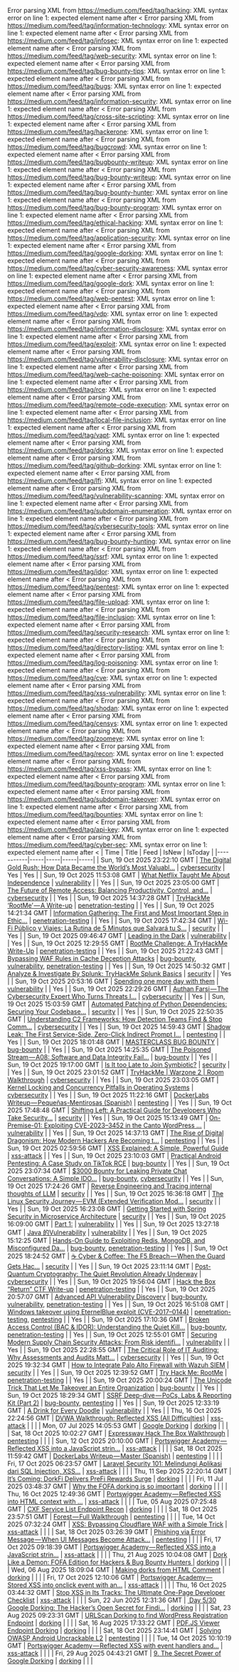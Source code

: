 Error parsing XML from https://medium.com/feed/tag/hacking: XML syntax error on line 1: expected element name after <
Error parsing XML from https://medium.com/feed/tag/information-technology: XML syntax error on line 1: expected element name after <
Error parsing XML from https://medium.com/feed/tag/infosec: XML syntax error on line 1: expected element name after <
Error parsing XML from https://medium.com/feed/tag/web-security: XML syntax error on line 1: expected element name after <
Error parsing XML from https://medium.com/feed/tag/bug-bounty-tips: XML syntax error on line 1: expected element name after <
Error parsing XML from https://medium.com/feed/tag/bugs: XML syntax error on line 1: expected element name after <
Error parsing XML from https://medium.com/feed/tag/information-security: XML syntax error on line 1: expected element name after <
Error parsing XML from https://medium.com/feed/tag/cross-site-scripting: XML syntax error on line 1: expected element name after <
Error parsing XML from https://medium.com/feed/tag/hackerone: XML syntax error on line 1: expected element name after <
Error parsing XML from https://medium.com/feed/tag/bugcrowd: XML syntax error on line 1: expected element name after <
Error parsing XML from https://medium.com/feed/tag/bugbounty-writeup: XML syntax error on line 1: expected element name after <
Error parsing XML from https://medium.com/feed/tag/bug-bounty-writeup: XML syntax error on line 1: expected element name after <
Error parsing XML from https://medium.com/feed/tag/bug-bounty-hunter: XML syntax error on line 1: expected element name after <
Error parsing XML from https://medium.com/feed/tag/bug-bounty-program: XML syntax error on line 1: expected element name after <
Error parsing XML from https://medium.com/feed/tag/ethical-hacking: XML syntax error on line 1: expected element name after <
Error parsing XML from https://medium.com/feed/tag/application-security: XML syntax error on line 1: expected element name after <
Error parsing XML from https://medium.com/feed/tag/google-dorking: XML syntax error on line 1: expected element name after <
Error parsing XML from https://medium.com/feed/tag/cyber-security-awareness: XML syntax error on line 1: expected element name after <
Error parsing XML from https://medium.com/feed/tag/google-dork: XML syntax error on line 1: expected element name after <
Error parsing XML from https://medium.com/feed/tag/web-pentest: XML syntax error on line 1: expected element name after <
Error parsing XML from https://medium.com/feed/tag/vdp: XML syntax error on line 1: expected element name after <
Error parsing XML from https://medium.com/feed/tag/information-disclosure: XML syntax error on line 1: expected element name after <
Error parsing XML from https://medium.com/feed/tag/exploit: XML syntax error on line 1: expected element name after <
Error parsing XML from https://medium.com/feed/tag/vulnerability-disclosure: XML syntax error on line 1: expected element name after <
Error parsing XML from https://medium.com/feed/tag/web-cache-poisoning: XML syntax error on line 1: expected element name after <
Error parsing XML from https://medium.com/feed/tag/rce: XML syntax error on line 1: expected element name after <
Error parsing XML from https://medium.com/feed/tag/remote-code-execution: XML syntax error on line 1: expected element name after <
Error parsing XML from https://medium.com/feed/tag/local-file-inclusion: XML syntax error on line 1: expected element name after <
Error parsing XML from https://medium.com/feed/tag/vapt: XML syntax error on line 1: expected element name after <
Error parsing XML from https://medium.com/feed/tag/dorks: XML syntax error on line 1: expected element name after <
Error parsing XML from https://medium.com/feed/tag/github-dorking: XML syntax error on line 1: expected element name after <
Error parsing XML from https://medium.com/feed/tag/lfi: XML syntax error on line 1: expected element name after <
Error parsing XML from https://medium.com/feed/tag/vulnerability-scanning: XML syntax error on line 1: expected element name after <
Error parsing XML from https://medium.com/feed/tag/subdomain-enumeration: XML syntax error on line 1: expected element name after <
Error parsing XML from https://medium.com/feed/tag/cybersecurity-tools: XML syntax error on line 1: expected element name after <
Error parsing XML from https://medium.com/feed/tag/bug-bounty-hunting: XML syntax error on line 1: expected element name after <
Error parsing XML from https://medium.com/feed/tag/ssrf: XML syntax error on line 1: expected element name after <
Error parsing XML from https://medium.com/feed/tag/idor: XML syntax error on line 1: expected element name after <
Error parsing XML from https://medium.com/feed/tag/pentest: XML syntax error on line 1: expected element name after <
Error parsing XML from https://medium.com/feed/tag/file-upload: XML syntax error on line 1: expected element name after <
Error parsing XML from https://medium.com/feed/tag/file-inclusion: XML syntax error on line 1: expected element name after <
Error parsing XML from https://medium.com/feed/tag/security-research: XML syntax error on line 1: expected element name after <
Error parsing XML from https://medium.com/feed/tag/directory-listing: XML syntax error on line 1: expected element name after <
Error parsing XML from https://medium.com/feed/tag/log-poisoning: XML syntax error on line 1: expected element name after <
Error parsing XML from https://medium.com/feed/tag/cve: XML syntax error on line 1: expected element name after <
Error parsing XML from https://medium.com/feed/tag/xss-vulnerability: XML syntax error on line 1: expected element name after <
Error parsing XML from https://medium.com/feed/tag/shodan: XML syntax error on line 1: expected element name after <
Error parsing XML from https://medium.com/feed/tag/censys: XML syntax error on line 1: expected element name after <
Error parsing XML from https://medium.com/feed/tag/zoomeye: XML syntax error on line 1: expected element name after <
Error parsing XML from https://medium.com/feed/tag/recon: XML syntax error on line 1: expected element name after <
Error parsing XML from https://medium.com/feed/tag/xss-bypass: XML syntax error on line 1: expected element name after <
Error parsing XML from https://medium.com/feed/tag/bounty-program: XML syntax error on line 1: expected element name after <
Error parsing XML from https://medium.com/feed/tag/subdomain-takeover: XML syntax error on line 1: expected element name after <
Error parsing XML from https://medium.com/feed/tag/bounties: XML syntax error on line 1: expected element name after <
Error parsing XML from https://medium.com/feed/tag/api-key: XML syntax error on line 1: expected element name after <
Error parsing XML from https://medium.com/feed/tag/cyber-sec: XML syntax error on line 1: expected element name after <
| Time | Title | Feed | IsNew | IsToday |
|-----------|-----|-----|-----|-----|
| Sun, 19 Oct 2025 23:22:10 GMT | [The Digital Gold Rush: How Data Became the World’s Most Valuabl...](https://freedium.cfd/https://medium.com/p/b14ba1650fd8) | [cybersecurity](https://medium.com/feed/tag/cybersecurity) | Yes | Yes |
| Sun, 19 Oct 2025 11:53:08 GMT | [What Netflix Taught Me About Independence](https://freedium.cfd/https://medium.com/p/2a2e98d930ad) | [vulnerability](https://medium.com/feed/tag/vulnerability) |  | Yes |
| Sun, 19 Oct 2025 23:05:00 GMT | [The Future of Remote Access: Balancing Productivity, Control, and...](https://freedium.cfd/https://medium.com/p/968d1c55bd3c) | [cybersecurity](https://medium.com/feed/tag/cybersecurity) |  | Yes |
| Sun, 19 Oct 2025 14:37:28 GMT | [TryHackMe ‘RootMe’ — A Write-up](https://freedium.cfd/https://medium.com/p/eff427575d28) | [penetration-testing](https://medium.com/feed/tag/penetration-testing) |  | Yes |
| Sun, 19 Oct 2025 14:21:34 GMT | [Information Gathering: The First and Most Important Step in Ethic...](https://freedium.cfd/https://medium.com/p/6cb0fa0f9cf9) | [penetration-testing](https://medium.com/feed/tag/penetration-testing) |  | Yes |
| Sun, 19 Oct 2025 17:42:34 GMT | [Wi-Fi Público y Viajes: La Rutina de 5 Minutos que Salvará tu S...](https://freedium.cfd/https://medium.com/p/e6f8e891734c) | [security](https://medium.com/feed/tag/security) |  | Yes |
| Sun, 19 Oct 2025 09:46:47 GMT | [Leading in the Dark](https://freedium.cfd/https://medium.com/p/0dca74eefe09) | [vulnerability](https://medium.com/feed/tag/vulnerability) |  | Yes |
| Sun, 19 Oct 2025 12:29:55 GMT | [RootMe Challenge: A TryHackMe Write-Up](https://freedium.cfd/https://medium.com/p/c83fbd628c3a) | [penetration-testing](https://medium.com/feed/tag/penetration-testing) |  | Yes |
| Sun, 19 Oct 2025 21:22:43 GMT | [Bypassing WAF Rules in Cache Deception Attacks](https://freedium.cfd/https://medium.com/p/e17a02a402a9) | [bug-bounty](https://medium.com/feed/tag/bug-bounty), [vulnerability](https://medium.com/feed/tag/vulnerability), [penetration-testing](https://medium.com/feed/tag/penetration-testing) |  | Yes |
| Sun, 19 Oct 2025 14:50:32 GMT | [Analyze & Investigate By Splunk: TryHackMe Splunk Basics](https://freedium.cfd/https://medium.com/p/6ca390983c12) | [security](https://medium.com/feed/tag/security) |  | Yes |
| Sun, 19 Oct 2025 20:53:16 GMT | [Spending one more day with them](https://freedium.cfd/https://medium.com/p/9c2081216354) | [vulnerability](https://medium.com/feed/tag/vulnerability) |  | Yes |
| Sun, 19 Oct 2025 22:29:26 GMT | [Authan Farsi — The Cybersecurity Expert Who Turns Threats I...](https://freedium.cfd/https://medium.com/p/e674a99c7a75) | [cybersecurity](https://medium.com/feed/tag/cybersecurity) |  | Yes |
| Sun, 19 Oct 2025 15:03:59 GMT | [Automated Patching of Python Dependencies: Securing Your Codebase...](https://freedium.cfd/https://medium.com/p/cdd7c903e30a) | [security](https://medium.com/feed/tag/security) |  | Yes |
| Sun, 19 Oct 2025 22:50:35 GMT | [Understanding C2 Frameworks: How Detection Teams Find & Stop Comm...](https://freedium.cfd/https://medium.com/p/2e0d2d1ae7a1) | [cybersecurity](https://medium.com/feed/tag/cybersecurity) |  | Yes |
| Sun, 19 Oct 2025 14:59:43 GMT | [Shadow Leak: The First Service-Side, Zero-Click Indirect Prompt I...](https://freedium.cfd/https://medium.com/p/c1ff6e0d25f9) | [pentesting](https://medium.com/feed/tag/pentesting) |  | Yes |
| Sun, 19 Oct 2025 18:01:48 GMT | [MASTERCLASS BUG BOUNTY](https://freedium.cfd/https://medium.com/p/6476ae69f1e4) | [bug-bounty](https://medium.com/feed/tag/bug-bounty) |  | Yes |
| Sun, 19 Oct 2025 14:25:35 GMT | [The Poisoned Stream — A08: Software and Data Integrity Fail...](https://freedium.cfd/https://medium.com/p/cc47370cbe88) | [bug-bounty](https://medium.com/feed/tag/bug-bounty) |  | Yes |
| Sun, 19 Oct 2025 19:17:00 GMT | [Is It too Late to Join Symbiotic?](https://freedium.cfd/https://medium.com/p/5cf1791faf88) | [security](https://medium.com/feed/tag/security) |  | Yes |
| Sun, 19 Oct 2025 23:01:52 GMT | [TryHackMe \| Warzone 2 \| Room Walkthrough](https://freedium.cfd/https://medium.com/p/96ed4460e344) | [cybersecurity](https://medium.com/feed/tag/cybersecurity) |  | Yes |
| Sun, 19 Oct 2025 23:03:05 GMT | [Kernel Locking and Concurrency Pitfalls in Operating Systems](https://freedium.cfd/https://medium.com/p/4dfea18054ab) | [cybersecurity](https://medium.com/feed/tag/cybersecurity) |  | Yes |
| Sun, 19 Oct 2025 11:22:16 GMT | [DockerLabs Writeup — Pequeñas-Mentirosas (Spanish)](https://freedium.cfd/https://medium.com/p/a5f853d87b22) | [pentesting](https://medium.com/feed/tag/pentesting) |  | Yes |
| Sun, 19 Oct 2025 17:48:48 GMT | [Shifting Left: A Practical Guide for Developers Who Take Security...](https://freedium.cfd/https://medium.com/p/c6b4e7e91a54) | [security](https://medium.com/feed/tag/security) |  | Yes |
| Sun, 19 Oct 2025 15:13:49 GMT | [On-Premise-01: Exploiting CVE-2023–3452 in the Canto WordPress ...](https://freedium.cfd/https://medium.com/p/800b12bc47af) | [vulnerability](https://medium.com/feed/tag/vulnerability) |  | Yes |
| Sun, 19 Oct 2025 14:37:13 GMT | [ The Rise of Digital Dragonism: How Modern Hackers Are Becoming t...](https://freedium.cfd/https://medium.com/p/37d23884060f) | [pentesting](https://medium.com/feed/tag/pentesting) |  | Yes |
| Sun, 19 Oct 2025 02:59:56 GMT | [XSS Explained: A Simple, Powerful Guide](https://freedium.cfd/https://medium.com/p/d87dadb92736) | [xss-attack](https://medium.com/feed/tag/xss-attack) |  | Yes |
| Sun, 19 Oct 2025 23:10:03 GMT | [Practical Android Pentesting: A Case Study on TikTok RCE](https://freedium.cfd/https://medium.com/p/4a82e79cc7c6) | [bug-bounty](https://medium.com/feed/tag/bug-bounty) |  | Yes |
| Sun, 19 Oct 2025 23:07:34 GMT | [$3000 Bounty for Leaking Private Chat Conversations: A Simple IDO...](https://freedium.cfd/https://medium.com/p/d5e46c8f5fc5) | [bug-bounty](https://medium.com/feed/tag/bug-bounty), [cybersecurity](https://medium.com/feed/tag/cybersecurity) |  | Yes |
| Sun, 19 Oct 2025 17:24:26 GMT | [Reverse Engineering and Tracing internal thoughts of LLM](https://freedium.cfd/https://medium.com/p/3017b5f72008) | [security](https://medium.com/feed/tag/security) |  | Yes |
| Sun, 19 Oct 2025 16:36:18 GMT | [The Linux Security Journey — EVM (Extended Verification Mod...](https://freedium.cfd/https://medium.com/p/1b06375516da) | [security](https://medium.com/feed/tag/security) |  | Yes |
| Sun, 19 Oct 2025 16:23:08 GMT | [Getting Started with Spring Security in Microservice Architecture](https://freedium.cfd/https://medium.com/p/17dbe59cc3d4) | [security](https://medium.com/feed/tag/security) |  | Yes |
| Sun, 19 Oct 2025 16:09:00 GMT | [Part 1:](https://freedium.cfd/https://medium.com/p/7d7b3aabd057) | [vulnerability](https://medium.com/feed/tag/vulnerability) |  | Yes |
| Sun, 19 Oct 2025 13:27:18 GMT | [Java 的Vulnerability](https://freedium.cfd/https://medium.com/p/d17850e4e810) | [vulnerability](https://medium.com/feed/tag/vulnerability) |  | Yes |
| Sun, 19 Oct 2025 15:12:25 GMT | [Hands-On Guide to Exploiting Redis, MongoDB, and Misconfigured Da...](https://freedium.cfd/https://medium.com/p/c990a0cfdbd6) | [bug-bounty](https://medium.com/feed/tag/bug-bounty), [penetration-testing](https://medium.com/feed/tag/penetration-testing) |  | Yes |
| Sun, 19 Oct 2025 18:24:52 GMT | [☕ Cyber & Coffee: The F5 Breach — When the Guard Gets Hac...](https://freedium.cfd/https://medium.com/p/3a2a9a6390a8) | [security](https://medium.com/feed/tag/security) |  | Yes |
| Sun, 19 Oct 2025 23:11:14 GMT | [Post-Quantum Cryptography: The Quiet Revolution Already Underway](https://freedium.cfd/https://medium.com/p/77c29087c9f7) | [cybersecurity](https://medium.com/feed/tag/cybersecurity) |  | Yes |
| Sun, 19 Oct 2025 19:56:04 GMT | [Hack the Box “Return” CTF Write-up](https://freedium.cfd/https://medium.com/p/aa267680eb64) | [penetration-testing](https://medium.com/feed/tag/penetration-testing) |  | Yes |
| Sun, 19 Oct 2025 20:57:07 GMT | [Advanced API Vulnerability Discovery](https://freedium.cfd/https://medium.com/p/16d6fffacad4) | [bug-bounty](https://medium.com/feed/tag/bug-bounty), [vulnerability](https://medium.com/feed/tag/vulnerability), [penetration-testing](https://medium.com/feed/tag/penetration-testing) |  | Yes |
| Sun, 19 Oct 2025 16:51:08 GMT | [Windows takeover using EternelBlue exploit (CVE-2017–0144)](https://freedium.cfd/https://medium.com/p/6e08a4a4c6f3) | [penetration-testing](https://medium.com/feed/tag/penetration-testing), [pentesting](https://medium.com/feed/tag/pentesting) |  | Yes |
| Sun, 19 Oct 2025 17:10:36 GMT | [ Broken Access Control (BAC & IDOR): Understanding the Quiet Kill...](https://freedium.cfd/https://medium.com/p/5dc44dcf224b) | [bug-bounty](https://medium.com/feed/tag/bug-bounty), [penetration-testing](https://medium.com/feed/tag/penetration-testing) |  | Yes |
| Sun, 19 Oct 2025 12:55:01 GMT | [Securing Modern Supply Chain Security Attacks: From Risk identifi...](https://freedium.cfd/https://medium.com/p/6605a4329341) | [vulnerability](https://medium.com/feed/tag/vulnerability) |  | Yes |
| Sun, 19 Oct 2025 22:28:55 GMT | [The Critical Role of IT Auditing: Why Assessments and Audits Matt...](https://freedium.cfd/https://medium.com/p/fa920d27a284) | [cybersecurity](https://medium.com/feed/tag/cybersecurity) |  | Yes |
| Sun, 19 Oct 2025 19:32:34 GMT | [How to Integrate Palo Alto Firewall with Wazuh SIEM](https://freedium.cfd/https://medium.com/p/3659ad47627e) | [security](https://medium.com/feed/tag/security) |  | Yes |
| Sun, 19 Oct 2025 12:39:52 GMT | [Try Hack Me: RootMe](https://freedium.cfd/https://medium.com/p/c259245a925c) | [penetration-testing](https://medium.com/feed/tag/penetration-testing) |  | Yes |
| Sun, 19 Oct 2025 20:00:24 GMT | [The Unicode Trick That Let Me Takeover an Entire Organization](https://freedium.cfd/https://medium.com/p/44e02fc189ee) | [bug-bounty](https://medium.com/feed/tag/bug-bounty) |  | Yes |
| Sun, 19 Oct 2025 18:29:34 GMT | [SSRF Deep-dive — PoCs, Labs & Reporting Kit (Part 2)](https://freedium.cfd/https://medium.com/p/8fd8a485713e) | [bug-bounty](https://medium.com/feed/tag/bug-bounty), [pentesting](https://medium.com/feed/tag/pentesting) |  | Yes |
| Sun, 19 Oct 2025 12:33:19 GMT | [A Drink for Every Doodle](https://freedium.cfd/https://medium.com/p/65f75d133203) | [vulnerability](https://medium.com/feed/tag/vulnerability) |  | Yes |
| Thu, 16 Oct 2025 22:24:56 GMT | [DVWA Walkthrough: Reflected XSS (All Difficulties)](https://freedium.cfd/https://medium.com/p/3833fd047fb0) | [xss-attack](https://medium.com/feed/tag/xss-attack) |  |  |
| Mon, 07 Jul 2025 14:05:53 GMT | [Google Dorking](https://freedium.cfd/https://medium.com/p/435f81cbf592) | [dorking](https://medium.com/feed/tag/dorking) |  |  |
| Sat, 18 Oct 2025 10:02:27 GMT | [Expressway Hack The Box Walkthrough](https://freedium.cfd/https://medium.com/p/11ca755c16ed) | [pentesting](https://medium.com/feed/tag/pentesting) |  |  |
| Sun, 12 Oct 2025 20:10:00 GMT | [Portswigger Academy — Reflected XSS into a JavaScript strin...](https://freedium.cfd/https://medium.com/p/40fafc8f80d3) | [xss-attack](https://medium.com/feed/tag/xss-attack) |  |  |
| Sat, 18 Oct 2025 11:59:42 GMT | [DockerLabs Writeup — Master (Spanish)](https://freedium.cfd/https://medium.com/p/9130a95360d1) | [pentesting](https://medium.com/feed/tag/pentesting) |  |  |
| Fri, 17 Oct 2025 06:23:57 GMT | [Laravel Security 101: Melindungi Aplikasi dari SQL Injection, XSS...](https://freedium.cfd/https://medium.com/p/94e644afeef3) | [xss-attack](https://medium.com/feed/tag/xss-attack) |  |  |
| Thu, 11 Sep 2025 22:20:14 GMT | [It’s Coming: DorkFi Delivers PreFi Rewards Surge](https://freedium.cfd/https://medium.com/p/3634e5bfec7c) | [dorking](https://medium.com/feed/tag/dorking) |  |  |
| Fri, 11 Jul 2025 03:48:37 GMT | [Why the FOFA dorking is so important](https://freedium.cfd/https://medium.com/p/cdfc510ac976) | [dorking](https://medium.com/feed/tag/dorking) |  |  |
| Thu, 16 Oct 2025 12:49:36 GMT | [Portswigger Academy — Reflected XSS into HTML context with ...](https://freedium.cfd/https://medium.com/p/b2bc58b34dab) | [xss-attack](https://medium.com/feed/tag/xss-attack) |  |  |
| Tue, 05 Aug 2025 07:25:48 GMT | [CXF Service List Endpoint Recon](https://freedium.cfd/https://medium.com/p/de898ff3b03a) | [dorking](https://medium.com/feed/tag/dorking) |  |  |
| Sat, 18 Oct 2025 23:57:51 GMT | [Forest — Full Walkthrough](https://freedium.cfd/https://medium.com/p/d49248a20c8a) | [pentesting](https://medium.com/feed/tag/pentesting) |  |  |
| Tue, 14 Oct 2025 07:32:24 GMT | [XSS: Bypassing Cloudflare WAF with a Simple Trick](https://freedium.cfd/https://medium.com/p/12aff8ce87c7) | [xss-attack](https://medium.com/feed/tag/xss-attack) |  |  |
| Sat, 18 Oct 2025 03:26:39 GMT | [Phishing via Error Message — When UI Messages Become Attack...](https://freedium.cfd/https://medium.com/p/1eca838fea3f) | [pentesting](https://medium.com/feed/tag/pentesting) |  |  |
| Fri, 17 Oct 2025 09:18:39 GMT | [Portswigger Academy — Reflected XSS into a JavaScript strin...](https://freedium.cfd/https://medium.com/p/935a2cc3fbf6) | [xss-attack](https://medium.com/feed/tag/xss-attack) |  |  |
| Thu, 21 Aug 2025 10:04:08 GMT | [Dork Like a Demon: FOFA Edition for Hackers & Bug Bounty Hunters ](https://freedium.cfd/https://medium.com/p/a81f154d51d5) | [dorking](https://medium.com/feed/tag/dorking) |  |  |
| Wed, 06 Aug 2025 18:09:04 GMT | [Making dorks from HTML Comment](https://freedium.cfd/https://medium.com/p/b4794b54d596) | [dorking](https://medium.com/feed/tag/dorking) |  |  |
| Fri, 17 Oct 2025 12:10:06 GMT | [Portswigger Academy — Stored XSS into onclick event with an...](https://freedium.cfd/https://medium.com/p/055981ed27b3) | [xss-attack](https://medium.com/feed/tag/xss-attack) |  |  |
| Thu, 16 Oct 2025 03:44:32 GMT | [Stop XSS in Its Tracks: The Ultimate One-Page Developer Checklist](https://freedium.cfd/https://medium.com/p/7fc9ca40c71b) | [xss-attack](https://medium.com/feed/tag/xss-attack) |  |  |
| Sun, 22 Jun 2025 12:31:36 GMT | [️ Day 5/30 Google Dorking: The Hacker’s Open Secret for Findi...](https://freedium.cfd/https://medium.com/p/f6d11d586884) | [dorking](https://medium.com/feed/tag/dorking) |  |  |
| Sat, 23 Aug 2025 09:23:31 GMT | [URLScan Dorking to find WordPress Registration Endpoint](https://freedium.cfd/https://medium.com/p/f005884786d0) | [dorking](https://medium.com/feed/tag/dorking) |  |  |
| Sat, 16 Aug 2025 17:33:22 GMT | [PDF.JS Viewer Endpoint Dorking](https://freedium.cfd/https://medium.com/p/03e3a68e0acf) | [dorking](https://medium.com/feed/tag/dorking) |  |  |
| Sat, 18 Oct 2025 23:14:41 GMT | [Solving OWASP Android Uncrackable L2](https://freedium.cfd/https://medium.com/p/fc5421e33536) | [pentesting](https://medium.com/feed/tag/pentesting) |  |  |
| Tue, 14 Oct 2025 10:10:19 GMT | [Portswigger Academy — Reflected XSS with event handlers and...](https://freedium.cfd/https://medium.com/p/3da3661dc08b) | [xss-attack](https://medium.com/feed/tag/xss-attack) |  |  |
| Fri, 29 Aug 2025 04:43:21 GMT | [9. The Secret Power of Google Dorking](https://freedium.cfd/https://medium.com/p/736325566220) | [dorking](https://medium.com/feed/tag/dorking) |  |  |
